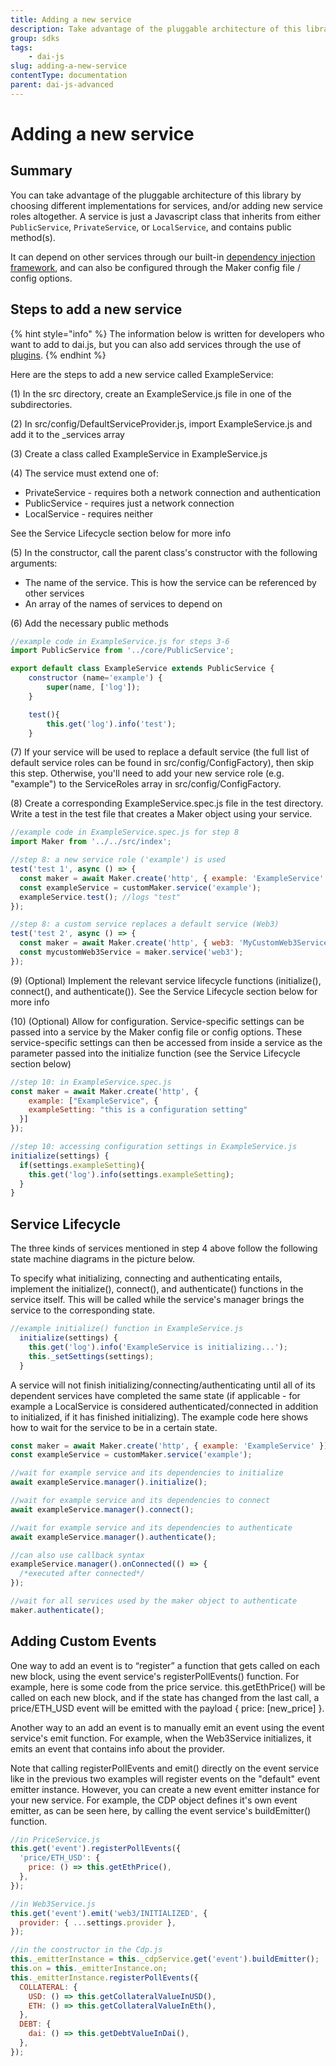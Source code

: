 ```yaml
---
title: Adding a new service
description: Take advantage of the pluggable architecture of this library by choosing different implementations for services
group: sdks
tags:
	- dai-js
slug: adding-a-new-service
contentType: documentation
parent: dai-js-advanced
---
```


# Adding a new service

## Summary

You can take advantage of the pluggable architecture of this library by choosing different implementations for services, and/or adding new service roles altogether. A service is just a Javascript class that inherits from either `PublicService`, `PrivateService`, or `LocalService`, and contains public method\(s\).

It can depend on other services through our built-in [dependency injection framework](https://github.com/makerdao/dai.js/tree/dev/packages/services-core), and can also be configured through the Maker config file / config options.

## Steps to add a new service

{% hint style="info" %}
The information below is written for developers who want to add to dai.js, but you can also add services through the use of [plugins](../maker/plugins.md).
{% endhint %}

Here are the steps to add a new service called ExampleService:

\(1\) In the src directory, create an ExampleService.js file in one of the subdirectories.

\(2\) In src/config/DefaultServiceProvider.js, import ExampleService.js and add it to the \_services array

\(3\) Create a class called ExampleService in ExampleService.js

\(4\) The service must extend one of:

- PrivateService - requires both a network connection and authentication
- PublicService - requires just a network connection
- LocalService - requires neither

See the Service Lifecycle section below for more info

\(5\) In the constructor, call the parent class's constructor with the following arguments:

- The name of the service. This is how the service can be referenced by other services
- An array of the names of services to depend on

\(6\) Add the necessary public methods

```javascript
//example code in ExampleService.js for steps 3-6
import PublicService from '../core/PublicService';

export default class ExampleService extends PublicService {
    constructor (name='example') {
        super(name, ['log']);
    }

    test(){
        this.get('log').info('test');
    }
```

\(7\) If your service will be used to replace a default service \(the full list of default service roles can be found in src/config/ConfigFactory\), then skip this step. Otherwise, you'll need to add your new service role \(e.g. "example"\) to the ServiceRoles array in src/config/ConfigFactory.

\(8\) Create a corresponding ExampleService.spec.js file in the test directory. Write a test in the test file that creates a Maker object using your service.

```javascript
//example code in ExampleService.spec.js for step 8
import Maker from '../../src/index';

//step 8: a new service role ('example') is used
test('test 1', async () => {
  const maker = await Maker.create('http', { example: 'ExampleService' });
  const exampleService = customMaker.service('example');
  exampleService.test(); //logs "test"
});

//step 8: a custom service replaces a default service (Web3)
test('test 2', async () => {
  const maker = await Maker.create('http', { web3: 'MyCustomWeb3Service' });
  const mycustomWeb3Service = maker.service('web3');
});
```

\(9\) \(Optional\) Implement the relevant service lifecycle functions \(initialize\(\), connect\(\), and authenticate\(\)\). See the Service Lifecycle section below for more info

\(10\) \(Optional\) Allow for configuration. Service-specific settings can be passed into a service by the Maker config file or config options. These service-specific settings can then be accessed from inside a service as the parameter passed into the initialize function \(see the Service Lifecycle section below\)

```javascript
//step 10: in ExampleService.spec.js
const maker = await Maker.create('http', {
    example: ["ExampleService", {
    exampleSetting: "this is a configuration setting"
  }]
});

//step 10: accessing configuration settings in ExampleService.js
initialize(settings) {
  if(settings.exampleSetting){
    this.get('log').info(settings.exampleSetting);
  }
}
```

## Service Lifecycle

The three kinds of services mentioned in step 4 above follow the following state machine diagrams in the picture below.

To specify what initializing, connecting and authenticating entails, implement the initialize\(\), connect\(\), and authenticate\(\) functions in the service itself. This will be called while the service's manager brings the service to the corresponding state.

```javascript
//example initialize() function in ExampleService.js
  initialize(settings) {
    this.get('log').info('ExampleService is initializing...');
    this._setSettings(settings);
  }
```

A service will not finish initializing/connecting/authenticating until all of its dependent services have completed the same state \(if applicable - for example a LocalService is considered authenticated/connected in addition to initialized, if it has finished initializing\). The example code here shows how to wait for the service to be in a certain state.

```javascript
const maker = await Maker.create('http', { example: 'ExampleService' });
const exampleService = customMaker.service('example');

//wait for example service and its dependencies to initialize
await exampleService.manager().initialize();

//wait for example service and its dependencies to connect
await exampleService.manager().connect();

//wait for example service and its dependencies to authenticate
await exampleService.manager().authenticate();

//can also use callback syntax
exampleService.manager().onConnected(() => {
  /*executed after connected*/
});

//wait for all services used by the maker object to authenticate
maker.authenticate();
```

## Adding Custom Events

One way to add an event is to “register” a function that gets called on each new block, using the event service's registerPollEvents\(\) function. For example, here is some code from the price service. this.getEthPrice\(\) will be called on each new block, and if the state has changed from the last call, a price/ETH_USD event will be emitted with the payload { price: \[new_price\] }.

Another way to an add an event is to manually emit an event using the event service's emit function. For example, when the Web3Service initializes, it emits an event that contains info about the provider.

Note that calling registerPollEvents and emit\(\) directly on the event service like in the previous two examples will register events on the "default" event emitter instance. However, you can create a new event emitter instance for your new service. For example, the CDP object defines it's own event emitter, as can be seen here, by calling the event service's buildEmitter\(\) function.

```javascript
//in PriceService.js
this.get('event').registerPollEvents({
  'price/ETH_USD': {
    price: () => this.getEthPrice(),
  },
});

//in Web3Service.js
this.get('event').emit('web3/INITIALIZED', {
  provider: { ...settings.provider },
});

//in the constructor in the Cdp.js
this._emitterInstance = this._cdpService.get('event').buildEmitter();
this.on = this._emitterInstance.on;
this._emitterInstance.registerPollEvents({
  COLLATERAL: {
    USD: () => this.getCollateralValueInUSD(),
    ETH: () => this.getCollateralValueInEth(),
  },
  DEBT: {
    dai: () => this.getDebtValueInDai(),
  },
});
```
